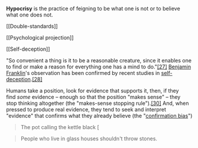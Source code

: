 **Hypocrisy** is the practice of feigning to be what one is not or to believe what one does not.

[[Double-standards]]

[[Psychological projection]]

[[Self-deception]]

"So convenient a thing is it to be a reasonable creature, since it enables one to find or make a reason for everything one has a mind to do."[[27]](https://en.wikipedia.org/wiki/Hypocrisy#cite_note-27) [Benjamin Franklin](https://en.wikipedia.org/wiki/Benjamin_Franklin "Benjamin Franklin")'s observation has been confirmed by recent studies in [self-deception](https://en.wikipedia.org/wiki/Self-deception "Self-deception").[[28]](https://en.wikipedia.org/wiki/Hypocrisy#cite_note-28)

Humans take a position, look for evidence that supports it, then, if they find _some_ evidence – enough so that the position "makes sense" – they stop thinking altogether (the "makes-sense stopping rule").[[30]](https://en.wikipedia.org/wiki/Hypocrisy#cite_note-30) And, when pressed to produce real evidence, they tend to seek and interpret "evidence" that confirms what they already believe (the "[confirmation bias](https://en.wikipedia.org/wiki/Confirmation_bias "Confirmation bias")")

> The pot calling the kettle black
> [

> People who live in glass houses shouldn't throw stones.

